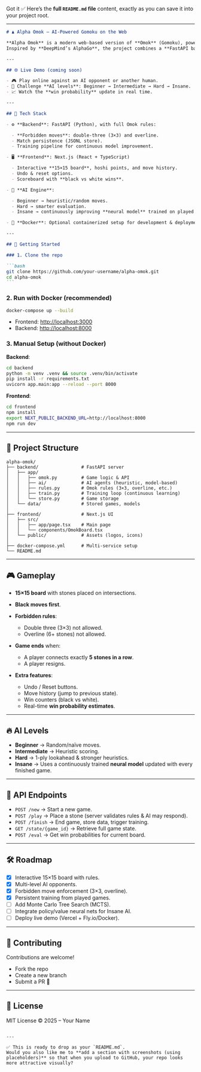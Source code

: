 Got it ✅
Here’s the **full `README.md` file** content, exactly as you can save it into your project root.

---

````markdown
# ♟️ Alpha Omok – AI-Powered Gomoku on the Web

**Alpha Omok** is a modern web-based version of **Omok** (Gomoku), powered by **AI opponents** of different strengths.  
Inspired by **DeepMind’s AlphaGo**, the project combines a **FastAPI backend** (game rules, AI logic, training) with a **Next.js frontend** (interactive 15×15 board).

---

## 🌐 Live Demo (coming soon)

- 🎮 Play online against an AI opponent or another human.
- 🧠 Challenge **AI levels**: Beginner → Intermediate → Hard → Insane.
- 📈 Watch the **win probability** update in real time.

---

## 🧱 Tech Stack

- ⚙️ **Backend**: FastAPI (Python), with full Omok rules:

  - **Forbidden moves**: double-three (3×3) and overline.
  - Match persistence (JSONL store).
  - Training pipeline for continuous model improvement.

- 🖥️ **Frontend**: Next.js (React + TypeScript)

  - Interactive **15×15 board**, hoshi points, and move history.
  - Undo & reset options.
  - Scoreboard with **black vs white wins**.

- 🧠 **AI Engine**:

  - Beginner → heuristic/random moves.
  - Hard → smarter evaluation.
  - Insane → continuously improving **neural model** trained on played games.

- 🐳 **Docker**: Optional containerized setup for development & deployment.

---

## 🚀 Getting Started

### 1. Clone the repo

```bash
git clone https://github.com/your-username/alpha-omok.git
cd alpha-omok
```
````

### 2. Run with Docker (recommended)

```bash
docker-compose up --build
```

- Frontend: [http://localhost:3000](http://localhost:3000)
- Backend: [http://localhost:8000](http://localhost:8000)

### 3. Manual Setup (without Docker)

**Backend**:

```bash
cd backend
python -m venv .venv && source .venv/bin/activate
pip install -r requirements.txt
uvicorn app.main:app --reload --port 8000
```

**Frontend**:

```bash
cd frontend
npm install
export NEXT_PUBLIC_BACKEND_URL=http://localhost:8000
npm run dev
```

---

## 📂 Project Structure

```
alpha-omok/
├── backend/                # FastAPI server
│   ├── app/
│   │   ├── omok.py         # Game logic & API
│   │   ├── ai/             # AI agents (heuristic, model-based)
│   │   ├── rules.py        # Omok rules (3×3, overline, etc.)
│   │   ├── train.py        # Training loop (continuous learning)
│   │   └── store.py        # Game storage
│   └── data/               # Stored games, models
│
├── frontend/               # Next.js UI
│   ├── src/
│   │   ├── app/page.tsx    # Main page
│   │   └── components/OmokBoard.tsx
│   └── public/             # Assets (logos, icons)
│
├── docker-compose.yml      # Multi-service setup
└── README.md
```

---

## 🎮 Gameplay

- **15×15 board** with stones placed on intersections.

- **Black moves first**.

- **Forbidden rules**:

  - Double three (3×3) not allowed.
  - Overline (6+ stones) not allowed.

- **Game ends** when:

  - A player connects exactly **5 stones in a row**.
  - A player resigns.

- **Extra features**:

  - Undo / Reset buttons.
  - Move history (jump to previous state).
  - Win counters (black vs white).
  - Real-time **win probability estimates**.

---

## 🔥 AI Levels

- **Beginner** → Random/naïve moves.
- **Intermediate** → Heuristic scoring.
- **Hard** → 1-ply lookahead & stronger heuristics.
- **Insane** → Uses a continuously trained **neural model** updated with every finished game.

---

## 📡 API Endpoints

- `POST /new` → Start a new game.
- `POST /play` → Place a stone (server validates rules & AI may respond).
- `POST /finish` → End game, store data, trigger training.
- `GET /state/{game_id}` → Retrieve full game state.
- `POST /eval` → Get win probabilities for current board.

---

## 🛠️ Roadmap

- [x] Interactive 15×15 board with rules.
- [x] Multi-level AI opponents.
- [x] Forbidden move enforcement (3×3, overline).
- [x] Persistent training from played games.
- [ ] Add Monte Carlo Tree Search (MCTS).
- [ ] Integrate policy/value neural nets for Insane AI.
- [ ] Deploy live demo (Vercel + Fly.io/Docker).

---

## 🤝 Contributing

Contributions are welcome!

- Fork the repo
- Create a new branch
- Submit a PR 🚀

---

## 📜 License

MIT License © 2025 – Your Name

```

---

✅ This is ready to drop as your `README.md`.
Would you also like me to **add a section with screenshots (using placeholders)** so that when you upload to GitHub, your repo looks more attractive visually?
```
